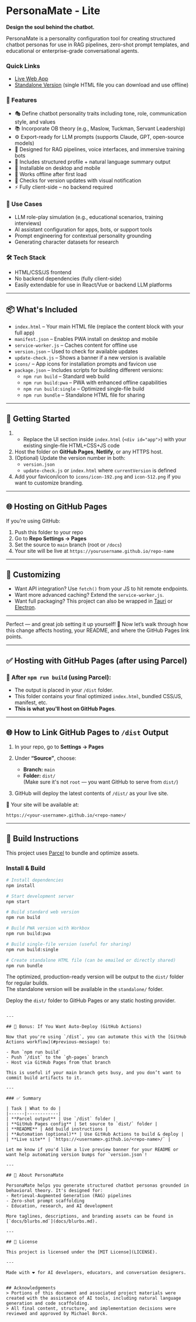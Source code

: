 # PersonaMate - Lite
**Design the soul behind the chatbot.**

PersonaMate is a personality configuration tool for creating structured chatbot personas for use in RAG pipelines, zero-shot prompt templates, and educational or enterprise-grade conversational agents.

### Quick Links
- [Live Web App](https://barg-curtin-university.github.io/personamate-lite/)
- [Standalone Version](https://barg-curtin-university.github.io/personamate-lite/personamate-standalone.html) (single HTML file you can download and use offline)

### 🔧 Features
- 🎭 Define chatbot personality traits including tone, role, communication style, and values
- 📚 Incorporate OB theory (e.g., Maslow, Tuckman, Servant Leadership)
- ⚙️ Export-ready for LLM prompts (supports Claude, GPT, open-source models)
- 🧠 Designed for RAG pipelines, voice interfaces, and immersive training bots
- 📝 Includes structured profile + natural language summary output
- 📲 Installable on desktop and mobile
- 🔌 Works offline after first load
- 🚨 Checks for version updates with visual notification
- ⚡ Fully client-side – no backend required

### 📘 Use Cases
- LLM role-play simulation (e.g., educational scenarios, training interviews)
- AI assistant configuration for apps, bots, or support tools
- Prompt engineering for contextual personality grounding
- Generating character datasets for research

### 🛠 Tech Stack
- HTML/CSS/JS frontend
- No backend dependencies (fully client-side)
- Easily extendable for use in React/Vue or backend LLM platforms

---

## 📦 What's Included

- `index.html` – Your main HTML file (replace the content block with your full app)
- `manifest.json` – Enables PWA install on desktop and mobile
- `service-worker.js` – Caches content for offline use
- `version.json` – Used to check for available updates
- `update-check.js` – Shows a banner if a new version is available
- `icons/` – App icons for installation prompts and favicon use
- `package.json` – Includes scripts for building different versions:
  - `npm run build` – Standard web build
  - `npm run build:pwa` – PWA with enhanced offline capabilities
  - `npm run build:single` – Optimized single-file build
  - `npm run bundle` – Standalone HTML file for sharing

---

## 🚀 Getting Started

1. + Replace the UI section inside `index.html` (`<div id="app">`) with your existing single-file HTML+CSS+JS code
2. Host the folder on **GitHub Pages**, **Netlify**, or any HTTPS host.
3. (Optional) Update the version number in both:
   - `version.json`
   - `update-check.js` or `index.html` where `currentVersion` is defined
4. Add your favicon/icon to `icons/icon-192.png` and `icon-512.png` if you want to customize branding.

---

## 🌐 Hosting on GitHub Pages

If you're using GitHub:

1. Push this folder to your repo
2. Go to **Repo Settings → Pages**
3. Set the source to `main` branch (root or `/docs`)
4. Your site will be live at `https://yourusername.github.io/repo-name`

---

## 🔧 Customizing

- Want API integration? Use `fetch()` from your JS to hit remote endpoints.
- Want more advanced caching? Extend the `service-worker.js`.
- Want full packaging? This project can also be wrapped in [Tauri](https://tauri.app/) or [Electron](https://www.electronjs.org/).

---

Perfect — and great job setting it up yourself! 🎉 Now let’s walk through how this change affects hosting, your README, and where the GitHub Pages link points.

---

## ✅ Hosting with GitHub Pages (after using Parcel)

### 🔧 After `npm run build` (using Parcel):
- The output is placed in your `/dist` folder.
- This folder contains your final optimized `index.html`, bundled CSS/JS, manifest, etc.
- **This is what you'll host on GitHub Pages**.

---

## 🌐 How to Link GitHub Pages to `/dist` Output

1. In your repo, go to **Settings → Pages**  
2. Under **“Source”**, choose:
   - **Branch:** `main`
   - **Folder:** `dist/`  
   (Make sure it's not `root` — you want GitHub to serve from `dist/`)

3. GitHub will deploy the latest contents of `/dist/` as your live site.

📍 Your site will be available at:
```
https://<your-username>.github.io/<repo-name>/
```

---

## 🔧 Build Instructions

This project uses [Parcel](https://parceljs.org) to bundle and optimize assets.

### Install & Build

```bash
# Install dependencies
npm install

# Start development server
npm start

# Build standard web version
npm run build

# Build PWA version with Workbox
npm run build:pwa

# Build single-file version (useful for sharing)
npm run build:single

# Create standalone HTML file (can be emailed or directly shared)
npm run bundle
```

The optimized, production-ready version will be output to the `dist/` folder for regular builds.  
The standalone version will be available in the `standalone/` folder.

Deploy the `dist/` folder to GitHub Pages or any static hosting provider.
```

---

## 🔁 Bonus: If You Want Auto-Deploy (GitHub Actions)

Now that you're using `/dist`, you can automate this with the [GitHub Actions workflow](#previous-message) to:

- Run `npm run build`
- Push `/dist` to the `gh-pages` branch
- Host via GitHub Pages from that branch

This is useful if your main branch gets busy, and you don’t want to commit build artifacts to it.

---

### ✅ Summary

| Task | What to do |
|------|------------|
| **Parcel output** | Use `/dist` folder |
| **GitHub Pages config** | Set source to `dist/` folder |
| **README** | Add build instructions |
| **Automation (optional)** | Use GitHub Actions to build & deploy |
| **Live site** | `https://<username>.github.io/<repo-name>/` |

Let me know if you'd like a live preview banner for your README or want help automating version bumps for `version.json`!

---

## 🧠 About PersonaMate

PersonaMate helps you generate structured chatbot personas grounded in behavioral theory. It's designed for:
- Retrieval-Augmented Generation (RAG) pipelines
- Zero-shot prompt scaffolding
- Education, research, and AI development

More taglines, descriptions, and branding assets can be found in [`docs/blurbs.md`](docs/blurbs.md).

---

## 📝 License

This project is licensed under the [MIT License](LICENSE).

---

Made with ❤️ for AI developers, educators, and conversation designers.


## Acknowledgements
> Portions of this document and associated project materials were created with the assistance of AI tools, including natural language generation and code scaffolding.
> All final content, structure, and implementation decisions were reviewed and approved by Michael Borck.
